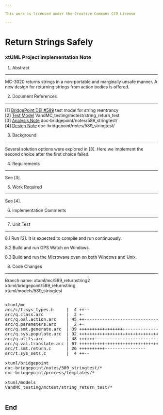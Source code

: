 ```yaml
---

This work is licensed under the Creative Commons CC0 License

---
```


# Return Strings Safely
### xtUML Project Implementation Note


1. Abstract
-----------
MC-3020 returns strings in a non-portable and marginally unsafe manner.
A new design for returning strings from action bodies is offered.

2. Document References
----------------------
[1] [BridgePoint DEI #589](https://support.onefact.net/redmine/issues/589)  test model for string reentrancy  
[2] [Test Model](https://github.com/xtuml/models/tree/master/VandMC_testing/mctest/string_return_test/) VandMC_testing/mctest/string_return_test  
[3] [Analysis Note](https://github.com/xtuml/bridgepoint/tree/master/doc-bridgepoint/notes/589_stringtest/589_returnstring.ant.md) doc-bridgepoint/notes/589_stringtest/  
[4] [Design Note](https://github.com/xtuml/bridgepoint/tree/master/doc-bridgepoint/notes/589_stringtest/589_returnstring.dnt.md) doc-bridgepoint/notes/589_stringtest/  

3. Background
-------------
Several solution options were explored in [3].  Here we implement the second choice after the first choice failed.

4. Requirements
---------------
See [3].

5. Work Required
----------------
See [4].

6. Implementation Comments
--------------------------

7. Unit Test
------------
8.1 Run [2].  It is expected to compile and run continuously.

8.2 Build and run GPS Watch on Windows.

8.3 Build and run the Microwave oven on both Windows and Unix.

8. Code Changes
---------------
Branch name:  xtuml/mc/589_returnstring2  
              xtuml/bridgepoint/589_returnstring  
              xtuml/models/589_stringtest  

<pre>

xtuml/mc
arc/c/t.sys_types.h     |  4 ++--
arc/q.class.arc         |  2 +-
arc/q.oal.action.arc    | 45 ++-------------------------------------------
arc/q.parameters.arc    |  2 +-
arc/q.smt.generate.arc  | 39 +++++++++++++++++----------------------
arc/q.sys.populate.arc  | 92 +++++++++++++++++++++++++++++++++++++++++++++++++++++++++++++++++++++++++++++++++++++-------
arc/q.utils.arc         | 48 ++++++------------------------------------------
arc/q.val.translate.arc | 67 +++++++++++++++++++++++++++++++++++++++++++++++++++++--------------
arc/t.smt.return.c      | 26 ++++++++++----------------
arc/t.sys_sets.c        |  4 ++--

xtuml/bridgepoint
doc-bridgepoint/notes/589_stringtest/*
doc-bridgepoint/process/templates/*

xtuml/models
VandMC_testing/mctest/string_return_test/*

</pre>

End
---

